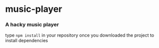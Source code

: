 # music-player
### A hacky music player
type `npm install` in your repository once you downloaded the project to install dependencies

